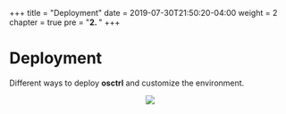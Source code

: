 +++
title = "Deployment"
date = 2019-07-30T21:50:20-04:00
weight = 2
chapter = true
pre = "<b>2. </b>"
+++

# Deployment

Different ways to deploy **osctrl** and customize the environment.

<p align="center">

  <img src="/gifs/deployment.gif"/>

</p>
